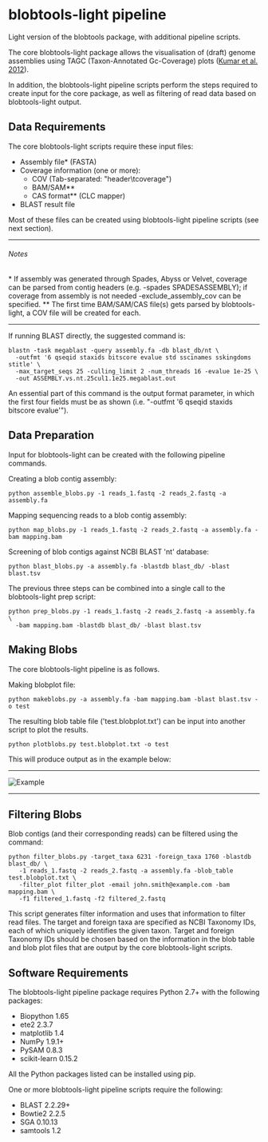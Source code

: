 # blobtools-light pipeline
Light version of the blobtools package, with additional pipeline scripts.

The core blobtools-light package allows the visualisation of (draft) genome assemblies using TAGC (Taxon-Annotated Gc-Coverage) plots (<a href="http://www.ncbi.nlm.nih.gov/pubmed/24348509">Kumar et al. 2012</a>).

In addition, the blobtools-light pipeline scripts perform the steps required to create input for the core package, as well as filtering of read data based on blobtools-light output. 

## Data Requirements

The core blobtools-light scripts require these input files:
- Assembly file* (FASTA)
- Coverage information (one or more):
  - COV (Tab-separated: "header\tcoverage")
  - BAM/SAM**
  - CAS format** (CLC mapper)
- BLAST result file

Most of these files can be created using blobtools-light pipeline scripts (see next section).

--------------------------------------------------------------------------------
###### Notes

\* If assembly was generated through Spades, Abyss or Velvet, coverage can be parsed from contig headers (e.g. -spades SPADESASSEMBLY); if coverage from assembly is not needed -exclude_assembly_cov can be specified.
\*\* The first time BAM/SAM/CAS file(s) gets parsed by blobtools-light, a COV file will be created for each.

--------------------------------------------------------------------------------

If running BLAST directly, the suggested command is:
```
blastn -task megablast -query assembly.fa -db blast_db/nt \
  -outfmt '6 qseqid staxids bitscore evalue std sscinames sskingdoms stitle' \
  -max_target_seqs 25 -culling_limit 2 -num_threads 16 -evalue 1e-25 \
  -out ASSEMBLY.vs.nt.25cul1.1e25.megablast.out
```
An essential part of this command is the output format parameter, in which the first four fields must be as shown (i.e. "-outfmt '6 qseqid staxids bitscore evalue'").

## Data Preparation

Input for blobtools-light can be created with the following pipeline commands.

Creating a blob contig assembly:

```
python assemble_blobs.py -1 reads_1.fastq -2 reads_2.fastq -a assembly.fa
```

Mapping sequencing reads to a blob contig assembly:

```
python map_blobs.py -1 reads_1.fastq -2 reads_2.fastq -a assembly.fa -bam mapping.bam
```

Screening of blob contigs against NCBI BLAST 'nt' database:

```
python blast_blobs.py -a assembly.fa -blastdb blast_db/ -blast blast.tsv
```

The previous three steps can be combined into a single call to the blobtools-light prep script:

```
python prep_blobs.py -1 reads_1.fastq -2 reads_2.fastq -a assembly.fa \
  -bam mapping.bam -blastdb blast_db/ -blast blast.tsv
```

## Making Blobs

The core blobtools-light pipeline is as follows.

Making blobplot file:
```
python makeblobs.py -a assembly.fa -bam mapping.bam -blast blast.tsv -o test
```

The resulting blob table file ('test.blobplot.txt') can be input into another script to plot the results.
```
python plotblobs.py test.blobplot.txt -o test
```

This will produce output as in the example below:

--------------------------------------------------------------------------------

![Example](example.blobplot.png?raw=true "Example Blobplot")

--------------------------------------------------------------------------------

## Filtering Blobs

Blob contigs (and their corresponding reads) can be filtered using the command:

```
python filter_blobs.py -target_taxa 6231 -foreign_taxa 1760 -blastdb blast_db/ \
   -1 reads_1.fastq -2 reads_2.fastq -a assembly.fa -blob_table test.blobplot.txt \
   -filter_plot filter_plot -email john.smith@example.com -bam mapping.bam \
   -f1 filtered_1.fastq -f2 filtered_2.fastq
```

This script generates filter information and uses that information to filter 
read files. The target and foreign taxa are specified as NCBI Taxonomy IDs, each 
of which uniquely identifies the given taxon. Target and foreign Taxonomy IDs 
should be chosen based on the information in the blob table and blob plot files 
that are output by the core blobtools-light scripts.

## Software Requirements
The blobtools-light pipeline package requires Python 2.7+ with the following packages:
- Biopython 1.65
- ete2 2.3.7
- matplotlib 1.4
- NumPy 1.9.1+
- PySAM 0.8.3
- scikit-learn 0.15.2

All the Python packages listed can be installed using pip.

One or more blobtools-light pipeline scripts require the following:
- BLAST 2.2.29+
- Bowtie2 2.2.5
- SGA 0.10.13
- samtools 1.2

